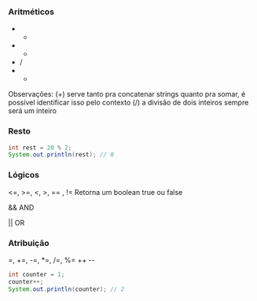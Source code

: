 ### Aritméticos
- +
- -
- /
- *

Observações:
(+) serve tanto pra concatenar strings quanto pra somar, é possível identificar isso pelo contexto
(/) a divisão de dois inteiros sempre será um inteiro

### Resto
```java
int rest = 20 % 2;  
System.out.println(rest); // 0
```

### Lógicos
<=, >=, <, >, == , !=
Retorna um boolean true ou false

&& AND

|| OR

### Atribuição
=, +=, -=, *=, /=, %=
++ --
```java
int counter = 1;  
counter++;  
System.out.println(counter); // 2
```
